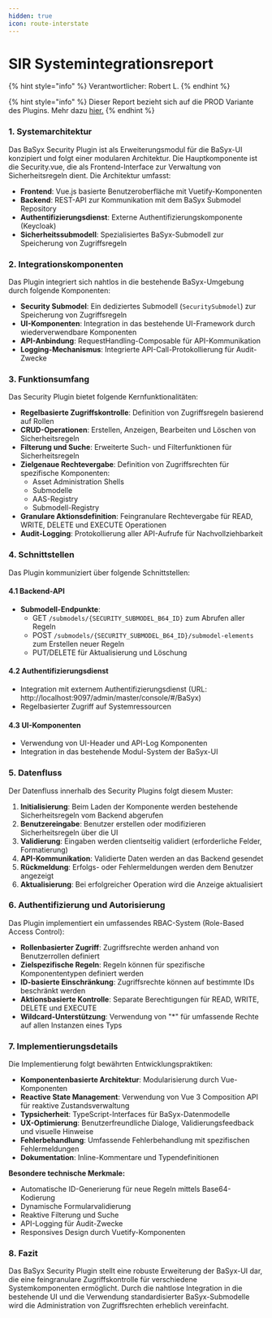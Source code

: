 ```yaml
---
hidden: true
icon: route-interstate
---
```


# SIR Systemintegrationsreport

{% hint style="info" %}
Verantwortlicher: Robert L.
{% endhint %}

{% hint style="info" %}
Dieser Report bezieht sich auf die PROD Variante des Plugins. Mehr dazu [hier.](../entwicklung/finales-plugin-starten-mock-vs-prod.md)
{% endhint %}

### 1. Systemarchitektur

Das BaSyx Security Plugin ist als Erweiterungsmodul für die BaSyx-UI konzipiert und folgt einer modularen Architektur. Die Hauptkomponente ist die Security.vue, die als Frontend-Interface zur Verwaltung von Sicherheitsregeln dient. Die Architektur umfasst:

* **Frontend**: Vue.js basierte Benutzeroberfläche mit Vuetify-Komponenten
* **Backend**: REST-API zur Kommunikation mit dem BaSyx Submodel Repository
* **Authentifizierungsdienst**: Externe Authentifizierungskomponente (Keycloak)
* **Sicherheitssubmodell**: Spezialisiertes BaSyx-Submodell zur Speicherung von Zugriffsregeln

### 2. Integrationskomponenten

Das Plugin integriert sich nahtlos in die bestehende BaSyx-Umgebung durch folgende Komponenten:

* **Security Submodel**: Ein dediziertes Submodell (`SecuritySubmodel`) zur Speicherung von Zugriffsregeln
* **UI-Komponenten**: Integration in das bestehende UI-Framework durch wiederverwendbare Komponenten
* **API-Anbindung**: RequestHandling-Composable für API-Kommunikation
* **Logging-Mechanismus**: Integrierte API-Call-Protokollierung für Audit-Zwecke

### 3. Funktionsumfang

Das Security Plugin bietet folgende Kernfunktionalitäten:

* **Regelbasierte Zugriffskontrolle**: Definition von Zugriffsregeln basierend auf Rollen
* **CRUD-Operationen**: Erstellen, Anzeigen, Bearbeiten und Löschen von Sicherheitsregeln
* **Filterung und Suche**: Erweiterte Such- und Filterfunktionen für Sicherheitsregeln
* **Zielgenaue Rechtevergabe**: Definition von Zugriffsrechten für spezifische Komponenten:
  * Asset Administration Shells
  * Submodelle
  * AAS-Registry
  * Submodell-Registry
* **Granulare Aktionsdefinition**: Feingranulare Rechtevergabe für READ, WRITE, DELETE und EXECUTE Operationen
* **Audit-Logging**: Protokollierung aller API-Aufrufe für Nachvollziehbarkeit

### 4. Schnittstellen

Das Plugin kommuniziert über folgende Schnittstellen:

#### 4.1 Backend-API

* **Submodell-Endpunkte**:
  * GET `/submodels/{SECURITY_SUBMODEL_B64_ID}` zum Abrufen aller Regeln
  * POST `/submodels/{SECURITY_SUBMODEL_B64_ID}/submodel-elements` zum Erstellen neuer Regeln
  * PUT/DELETE für Aktualisierung und Löschung

#### 4.2 Authentifizierungsdienst

* Integration mit externem Authentifizierungsdienst (URL: http://localhost:9097/admin/master/console/#/BaSyx)
* Regelbasierter Zugriff auf Systemressourcen

#### 4.3 UI-Komponenten

* Verwendung von UI-Header und API-Log Komponenten
* Integration in das bestehende Modul-System der BaSyx-UI

### 5. Datenfluss

Der Datenfluss innerhalb des Security Plugins folgt diesem Muster:

1. **Initialisierung**: Beim Laden der Komponente werden bestehende Sicherheitsregeln vom Backend abgerufen
2. **Benutzereingabe**: Benutzer erstellen oder modifizieren Sicherheitsregeln über die UI
3. **Validierung**: Eingaben werden clientseitig validiert (erforderliche Felder, Formatierung)
4. **API-Kommunikation**: Validierte Daten werden an das Backend gesendet
5. **Rückmeldung**: Erfolgs- oder Fehlermeldungen werden dem Benutzer angezeigt
6. **Aktualisierung**: Bei erfolgreicher Operation wird die Anzeige aktualisiert

### 6. Authentifizierung und Autorisierung

Das Plugin implementiert ein umfassendes RBAC-System (Role-Based Access Control):

* **Rollenbasierter Zugriff**: Zugriffsrechte werden anhand von Benutzerrollen definiert
* **Zielspezifische Regeln**: Regeln können für spezifische Komponententypen definiert werden
* **ID-basierte Einschränkung**: Zugriffsrechte können auf bestimmte IDs beschränkt werden
* **Aktionsbasierte Kontrolle**: Separate Berechtigungen für READ, WRITE, DELETE und EXECUTE
* **Wildcard-Unterstützung**: Verwendung von "\*" für umfassende Rechte auf allen Instanzen eines Typs

### 7. Implementierungsdetails

Die Implementierung folgt bewährten Entwicklungspraktiken:

* **Komponentenbasierte Architektur**: Modularisierung durch Vue-Komponenten
* **Reactive State Management**: Verwendung von Vue 3 Composition API für reaktive Zustandsverwaltung
* **Typsicherheit**: TypeScript-Interfaces für BaSyx-Datenmodelle
* **UX-Optimierung**: Benutzerfreundliche Dialoge, Validierungsfeedback und visuelle Hinweise
* **Fehlerbehandlung**: Umfassende Fehlerbehandlung mit spezifischen Fehlermeldungen
* **Dokumentation**: Inline-Kommentare und Typendefinitionen

**Besondere technische Merkmale:**

* Automatische ID-Generierung für neue Regeln mittels Base64-Kodierung
* Dynamische Formularvalidierung
* Reaktive Filterung und Suche
* API-Logging für Audit-Zwecke
* Responsives Design durch Vuetify-Komponenten

### 8. Fazit

Das BaSyx Security Plugin stellt eine robuste Erweiterung der BaSyx-UI dar, die eine feingranulare Zugriffskontrolle für verschiedene Systemkomponenten ermöglicht. Durch die nahtlose Integration in die bestehende UI und die Verwendung standardisierter BaSyx-Submodelle wird die Administration von Zugriffsrechten erheblich vereinfacht.
